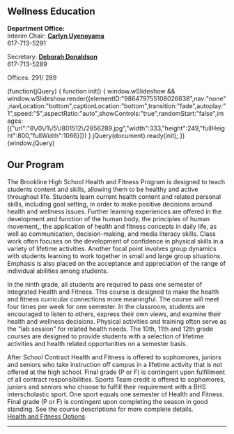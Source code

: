 **Wellness Education**
----------------------

**Department Office:**  
Interim Chair: **[Carlyn Uyenoyama](mailto:carlyn_uyenoyama@psbma.org)**  
617-713-5291  
  
Secretary: **[Deborah Donaldson](mailto:deborah_donaldson@psbma.org)**  
617-713-5289  
  
Offices: 291/ 289

(function(jQuery) {
function init() { window.wSlideshow && window.wSlideshow.render({elementID:"986479755108026638",nav:"none",navLocation:"bottom",captionLocation:"bottom",transition:"fade",autoplay:"1",speed:"5",aspectRatio:"auto",showControls:"true",randomStart:"false",images:\[{"url":"8\\/0\\/1\\/5\\/801512\\/2856289.jpg","width":333,"height":249,"fullHeight":800,"fullWidth":1066}\]}) }
jQuery(document).ready(init);
})(window.jQuery)

Our Program
-----------

The Brookline High School Health and Fitness Program is designed to teach students content and skills, allowing them to be healthy and active throughout life. Students learn current health content and related personal skills, including goal setting, in order to make positive decisions around health and wellness issues. Further learning experiences are offered in the development and function of the human body, the principles of human movement,, the application of health and fitness concepts in daily life, as well as communication, decision-making, and media literacy skills. Class work often focuses on the development of confidence in physical skills in a variety of lifetime activities. Another focal point involves group dynamics with students learning to work together in small and large group situations. Emphasis is also placed on the acceptance and appreciation of the range of individual abilities among students.  
  
 In the ninth grade, all students are required to pass one semester of Integrated Health and Fitness. This course is designed to make the health and fitness curricular connections more meaningful. The course will meet four times per week for one semester. In the classroom, students are encouraged to listen to others, express their own views, and examine their health and wellness decisions. Physical activities and training often serve as the "lab session" for related health needs. The 10th, 11th and 12th grade courses are designed to provide students with a selection of lifetime activities and health related opportunities on a semester basis.  
  
 After School Contract Health and Fitness is offered to sophomores, juniors and seniors who take instruction off campus in a lifetime activity that is not offered at the high school. Final grade (P or F) is contingent upon fulfillment of all contract responsibilities. Sports Team credit is offered to sophomores, juniors and seniors who choose to fulfill their requirement with a BHS interscholastic sport. One sport equals one semester of Health and Fitness.	Final grade (P or F) is contingent upon completing the season in good standing. See the course descriptions for more complete details.  
[Health and Fitness Options](/uploads/8/0/1/5/801512/2013__health_fitness_options_.ppt)  
  

* * *